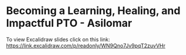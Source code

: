# Becoming a Learning, Healing, and Impactful PTO - Asilomar 
To view Excalidraw slides click on this link:
https://link.excalidraw.com/p/readonly/WN9Qno7Jv9pqT2zuvVHr 

